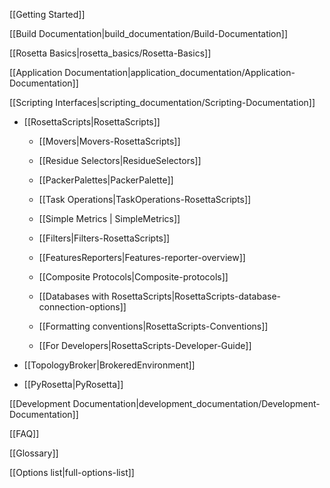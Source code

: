 [[Getting Started]]

[[Build Documentation|build_documentation/Build-Documentation]]

[[Rosetta Basics|rosetta_basics/Rosetta-Basics]]

[[Application Documentation|application_documentation/Application-Documentation]]

[[Scripting Interfaces|scripting_documentation/Scripting-Documentation]]

* [[RosettaScripts|RosettaScripts]]

   * [[Movers|Movers-RosettaScripts]]

   * [[Residue Selectors|ResidueSelectors]]

   * [[PackerPalettes|PackerPalette]]

   * [[Task Operations|TaskOperations-RosettaScripts]]

   * [[Simple Metrics | SimpleMetrics]]

   * [[Filters|Filters-RosettaScripts]]

   * [[FeaturesReporters|Features-reporter-overview]]

   * [[Composite Protocols|Composite-protocols]]

   * [[Databases with RosettaScripts|RosettaScripts-database-connection-options]]

   * [[Formatting conventions|RosettaScripts-Conventions]]

   * [[For Developers|RosettaScripts-Developer-Guide]]

* [[TopologyBroker|BrokeredEnvironment]]

* [[PyRosetta|PyRosetta]]

[[Development Documentation|development_documentation/Development-Documentation]]



[[FAQ]]

[[Glossary]]

[[Options list|full-options-list]]
